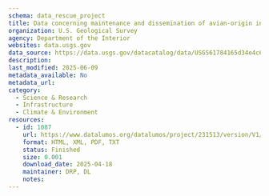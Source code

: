 ```yaml
---
schema: data_rescue_project 
title: Data concerning maintenance and dissemination of avian-origin influenza A virus within the Northern Atlantic Flyway of North America
organization: U.S. Geological Survey
agency: Department of the Interior
websites: data.usgs.gov
data_source: https://data.usgs.gov/datacatalog/data/USGS61784165d34e4c6b7fe2a4df
description: 
last_modified: 2025-06-09
metadata_available: No
metadata_url: 
category:
  - Science & Research 
  - Infrastructure 
  - Climate & Environment 
resources:
  - id: 1087
    url: https://www.datalumos.org/datalumos/project/231513/version/V1/view
    format: HTML, XML, PDF, TXT
    status: Finished
    size: 0.001
    download_date: 2025-04-18
    maintainer: DRP, DL
    notes: 
---
```

